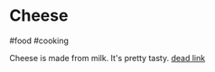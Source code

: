 # Cheese

#food #cooking

Cheese is made from milk. It's pretty tasty.
[dead link](this/doesnt/exist.md)
